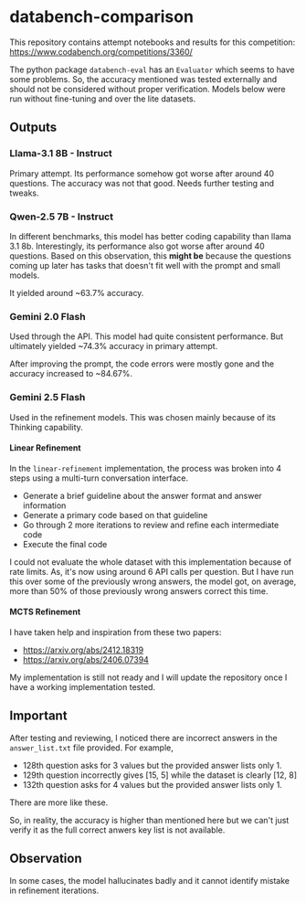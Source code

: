 # databench-comparison
This repository contains attempt notebooks and results for this competition: https://www.codabench.org/competitions/3360/

The python package `databench-eval` has an `Evaluator` which seems to have some problems. So, the accuracy mentioned was tested externally and should not be considered without proper verification. 
Models below were run without fine-tuning and over the lite datasets.

## Outputs

### Llama-3.1 8B - Instruct
Primary attempt. Its performance somehow got worse after around 40 questions. The accuracy was not that good. Needs further testing and tweaks.

### Qwen-2.5 7B - Instruct
In different benchmarks, this model has better coding capability than llama 3.1 8b. Interestingly, its performance also got worse after around 40 questions. Based on this observation, this **might be** because the questions coming up later has tasks that doesn't fit well with the prompt and small models.

It yielded around ~63.7% accuracy.

### Gemini 2.0 Flash
Used through the API. This model had quite consistent performance. But ultimately yielded ~74.3% accuracy in primary attempt.

After improving the prompt, the code errors were mostly gone and the accuracy increased to ~84.67%.

### Gemini 2.5 Flash
Used in the refinement models. This was chosen mainly because of its Thinking capability. 

#### Linear Refinement
In the `linear-refinement` implementation, the process was broken into 4 steps using a multi-turn conversation interface. 

- Generate a brief guideline about the answer format and answer information
- Generate a primary code based on that guideline
- Go through 2 more iterations to review and refine each intermediate code
- Execute the final code

I could not evaluate the whole dataset with this implementation because of rate limits. As, it's now using around 6 API calls per question. But I have run this over some of the previously wrong answers, the model got, on average, more than 50% of those previously wrong answers correct this time.

#### MCTS Refinement
I have taken help and inspiration from these two papers: 
- https://arxiv.org/abs/2412.18319
- https://arxiv.org/abs/2406.07394

My implementation is still not ready and I will update the repository once I have a working implementation tested.

## Important

After testing and reviewing, I noticed there are incorrect answers in the `answer_list.txt` file provided. For example,
- 128th question asks for 3 values but the provided answer lists only 1.
- 129th question incorrectly gives [15, 5] while the dataset is clearly [12, 8]
- 132th question asks for 4 values but the provided answer lists only 1.

There are more like these.

So, in reality, the accuracy is higher than mentioned here but we can't just verify it as the full correct anwers key list is not available.

## Observation
In some cases, the model hallucinates badly and it cannot identify mistake in refinement iterations.
